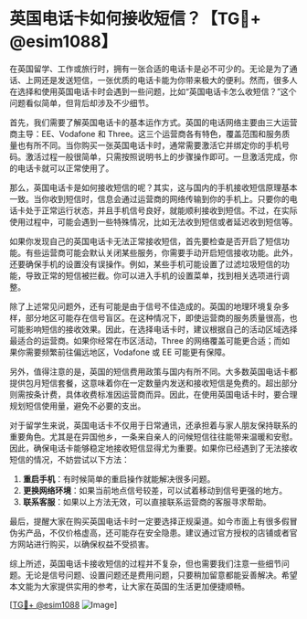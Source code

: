 # 英国电话卡如何接收短信？【TG💪+ @esim1088】

在英国留学、工作或旅行时，拥有一张合适的电话卡是必不可少的。无论是为了通话、上网还是发送短信，一张优质的电话卡能为你带来极大的便利。然而，很多人在选择和使用英国电话卡时会遇到一些问题，比如“英国电话卡怎么收短信？”这个问题看似简单，但背后却涉及不少细节。

首先，我们需要了解英国电话卡的基本运作方式。英国的电话网络主要由三大运营商主导：EE、Vodafone 和 Three。这三个运营商各有特色，覆盖范围和服务质量也有所不同。当你购买一张英国电话卡时，通常需要激活它并绑定你的手机号码。激活过程一般很简单，只需按照说明书上的步骤操作即可。一旦激活完成，你的电话卡就可以正常使用了。

那么，英国电话卡是如何接收短信的呢？其实，这与国内的手机接收短信原理基本一致。当你收到短信时，信息会通过运营商的网络传输到你的手机上。只要你的电话卡处于正常运行状态，并且手机信号良好，就能顺利接收到短信。不过，在实际使用过程中，可能会遇到一些特殊情况，比如无法收到短信或者延迟收到短信等。

如果你发现自己的英国电话卡无法正常接收短信，首先要检查是否开启了短信功能。有些运营商可能会默认关闭某些服务，你需要手动开启短信接收功能。此外，还要确保手机的设置没有误操作。例如，某些手机可能设置了过滤垃圾短信的功能，导致正常的短信被拦截。你可以进入手机的设置菜单，找到相关选项进行调整。

除了上述常见问题外，还有可能是由于信号不佳造成的。英国的地理环境复杂多样，部分地区可能存在信号盲区。在这种情况下，即使运营商的服务质量很高，也可能影响短信的接收效果。因此，在选择电话卡时，建议根据自己的活动区域选择最适合的运营商。如果你经常在市区活动，Three 的网络覆盖可能更合适；而如果你需要频繁前往偏远地区，Vodafone 或 EE 可能更有保障。

另外，值得注意的是，英国的短信费用政策与国内有所不同。大多数英国电话卡都提供包月短信套餐，这意味着你在一定数量内发送和接收短信是免费的。超出部分则需按条计费，具体收费标准因运营商而异。因此，在使用英国电话卡时，要合理规划短信使用量，避免不必要的支出。

对于留学生来说，英国电话卡不仅用于日常通讯，还承担着与家人朋友保持联系的重要角色。尤其是在异国他乡，一条来自亲人的问候短信往往能带来温暖和安慰。因此，确保电话卡能够稳定地接收短信显得尤为重要。如果你已经遇到了无法接收短信的情况，不妨尝试以下方法：

1. **重启手机**：有时候简单的重启操作就能解决很多问题。
2. **更换网络环境**：如果当前地点信号较差，可以试着移动到信号更强的地方。
3. **联系客服**：如果以上方法无效，可以直接联系运营商的客服寻求帮助。

最后，提醒大家在购买英国电话卡时一定要选择正规渠道。如今市面上有很多假冒伪劣产品，不仅价格虚高，还可能存在安全隐患。建议通过官方授权的店铺或者官方网站进行购买，以确保权益不受损害。

综上所述，英国电话卡接收短信的过程并不复杂，但也需要我们注意一些细节问题。无论是信号问题、设置问题还是费用问题，只要稍加留意都能妥善解决。希望本文能为大家提供实用的参考，让大家在英国的生活更加便捷顺畅。

[[TG💪+ @esim1088](https://t.me/s/esim1088) ![Image](https://i.postimg.cc/4NQfJmqS/Snipaste-2025-05-13-00-14-12.png)]